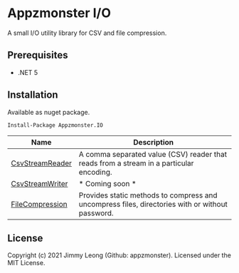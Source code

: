 <a id="top"></a>
# Appzmonster I/O

A small I/O utility library for CSV and file compression.

## Prerequisites
- .NET 5


## Installation
Available as nuget package.

```
Install-Package Appzmonster.IO
```

| Name | Description |
| ---  | ---         |
| [CsvStreamReader](./README-CSV-STREAM-READER.md) | A comma separated value (CSV) reader that reads from a stream in a particular encoding. |
| [CsvStreamWriter](./README-CSV-STREAM-WRITER.md) | * Coming soon * |
| [FileCompression](./README-FILE-COMPRESSION.md) | Provides static methods to compress and uncompress files, directories with or without password. |


## License
Copyright (c) 2021 Jimmy Leong (Github: appzmonster). Licensed under the MIT License.